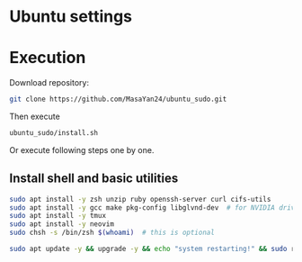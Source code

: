 # Ubuntu settings

# Execution
Download repository:
```sh
git clone https://github.com/MasaYan24/ubuntu_sudo.git
```
Then execute
```sh
ubuntu_sudo/install.sh
```

Or execute following steps one by one.

## Install shell and basic utilities
```sh
sudo apt install -y zsh unzip ruby openssh-server curl cifs-utils
sudo apt install -y gcc make pkg-config libglvnd-dev  # for NVIDIA driver
sudo apt install -y tmux
sudo apt install -y neovim
sudo chsh -s /bin/zsh $(whoami)  # this is optional

sudo apt update -y && upgrade -y && echo "system restarting!" && sudo reboot
```
